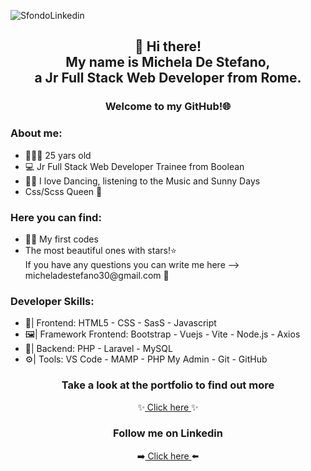 
![SfondoLinkedin](https://github.com/Michela30/Michela30/assets/128288972/b8f8707a-1c65-4367-8951-dead838b5ef0)

<h2 align="center"> 👋 Hi there! <br> My name is Michela De Stefano, <br>
  a Jr Full Stack Web Developer from Rome.</h2>
  <h3 align="center"> Welcome to my GitHub!🌐</h3>

<h3>
  About me:
</h3>
<ul>
  <li> 👱🏻‍♀️ 25 yars old</li>
  <li> 💻 Jr Full Stack Web Developer Trainee from Boolean</li>
  <li> 💃🏼 I love Dancing, listening to the Music and Sunny Days</li>
  <li> Css/Scss Queen 👑</li>
</ul>

<h3>
 Here you can find:
</h3>

<ul>
  <li>👩‍💻 My first codes </li>
  <li> The most beautiful ones with stars!⭐ </li>
  If you have any questions you can write me here --> micheladestefano30@gmail.com 📧
</ul>

<h3>
 Developer Skills:
</h3>

<ul>
  <li> 🎨| Frontend: HTML5 - CSS - SasS - Javascript </li>
  <li> 🖼️| Framework Frontend: Bootstrap - Vuejs - Vite - Node.js - Axios </li>
  <li> 🔣| Backend: PHP - Laravel - MySQL </li>
  <li> ⚙️| Tools: VS Code - MAMP - PHP My Admin - Git - GitHub  </li>
</ul>

<h3 align="center" style="color="green"" >
  Take a look at the portfolio to find out more
  </h3>
  <div align="center">
    ✨<a href="https://www.linkedin.com/in/michela-de-stefano/](https://michela30.github.io/myportfolio/)" > Click here </a>✨
  </div>


  <h3 align="center" style="color="green"" >Follow me on Linkedin
  </h3>
  <div align="center">
    ➡️<a href="https://www.linkedin.com/in/michela-de-stefano/" > Click here </a>⬅️
  </div>

